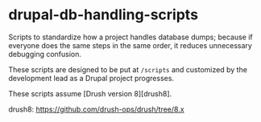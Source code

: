 # drupal-db-handling-scripts

Scripts to standardize how a project handles database dumps; because if everyone does the same steps in the same order, it reduces unnecessary debugging confusion.

These scripts are designed to be put at `/scripts` and customized by the development lead as a Drupal project progresses.

These scripts assume [Drush version 8][drush8].

drush8: https://github.com/drush-ops/drush/tree/8.x
